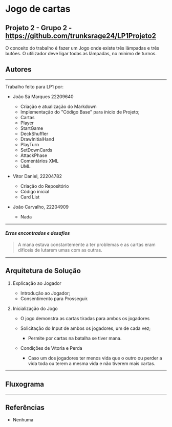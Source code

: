 # Jogo de cartas
## Projeto 2 - Grupo 2 - https://github.com/trunksrage24/LP1Projeto2

O conceito do trabalho é fazer um Jogo onde existe três lâmpadas e três butões. O utilizador deve ligar todas as lâmpadas, no mínimo de turnos.

## Autores
__________________________________________________________
Trabalho feito para LP1 por:
  * João Sá Marques 22209640
    * Criação e atualização do Markdown
    * Implementação do "Código Base" para ínicio de Projeto;
    * Cartas
    * Player
    * StartGame
    * DeckShuffler
    * DrawInitialHand
    * PlayTurn
    * SetDownCards
    * AttackPhase
    * Comentários XML
    * UML
    
  * Vitor Daniel, 22204782
    * Criação do Repositório
    * Código inicial
    * Card List

* João Carvalho, 22204909
    * Nada


__________________________________________________________
#### *Erros encontrados e desafios*
>A mana estava constantemente a ter problemas e as cartas eram díficeis de lutarem umas com as outras.

__________________________________________________________
## Arquitetura de Solução

1. Explicação ao Jogador
	- Introdução ao Jogador;
	- Consentimento para Prosseguir.

2. Inicialização do Jogo
	* O jogo demonstra as cartas tiradas para ambos os jogadores
	
	* Solicitação do Input de ambos os jogadores, um de cada vez;
		- Permite por cartas na batalha se tiver mana.
		
	* Condições de Vítoria e Perda
		- Caso um dos jogadores ter menos vida que o outro ou perder a vida toda ou terem a mesma vida e não tiverem mais cartas.

__________________________________________________________

## Fluxograma


__________________________________________________________
## Referências

* Nenhuma
